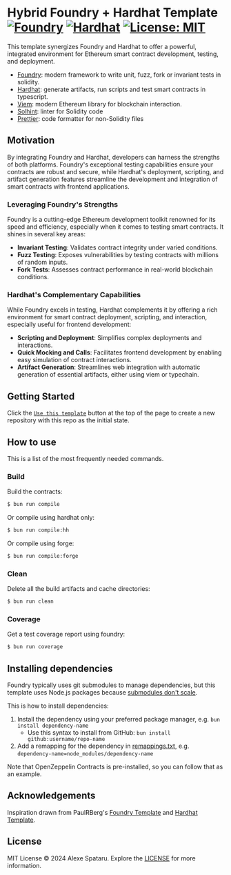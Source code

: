 # Hybrid Foundry + Hardhat Template [![Foundry][foundry-badge]][foundry] [![Hardhat][hardhat-badge]][hardhat] [![License: MIT][license-badge]][license]

[foundry]: https://getfoundry.sh/
[foundry-badge]: https://img.shields.io/badge/Built%20with-Foundry-FFDB1C.svg
[license]: https://opensource.org/licenses/MIT
[license-badge]: https://img.shields.io/badge/License-MIT-blue.svg
[hardhat]: https://hardhat.org/
[hardhat-badge]: https://img.shields.io/badge/Built%20with-Hardhat-FFDB1C.svg

This template synergizes Foundry and Hardhat to offer a powerful, integrated environment for Ethereum smart contract
development, testing, and deployment.

- [Foundry](https://github.com/foundry-rs/foundry): modern framework to write unit, fuzz, fork or invariant tests in
  solidity.
- [Hardhat](https://github.com/nomiclabs/hardhat): generate artifacts, run scripts and test smart contracts in
  typescript.
- [Viem](https://github.com/wevm/viem): modern Ethereum library for blockchain interaction.
- [Solhint](https://github.com/protofire/solhint): linter for Solidity code
- [Prettier](https://github.com/prettier/prettier): code formatter for non-Solidity files

## Motivation

By integrating Foundry and Hardhat, developers can harness the strengths of both platforms. Foundry's exceptional
testing capabilities ensure your contracts are robust and secure, while Hardhat's deployment, scripting, and artifact
generation features streamline the development and integration of smart contracts with frontend applications.

### Leveraging Foundry's Strengths

Foundry is a cutting-edge Ethereum development toolkit renowned for its speed and efficiency, especially when it comes
to testing smart contracts. It shines in several key areas:

- **Invariant Testing**: Validates contract integrity under varied conditions.
- **Fuzz Testing**: Exposes vulnerabilities by testing contracts with millions of random inputs.
- **Fork Tests**: Assesses contract performance in real-world blockchain conditions.

### Hardhat's Complementary Capabilities

While Foundry excels in testing, Hardhat complements it by offering a rich environment for smart contract deployment,
scripting, and interaction, especially useful for frontend development:

- **Scripting and Deployment**: Simplifies complex deployments and interactions.
- **Quick Mocking and Calls**: Facilitates frontend development by enabling easy simulation of contract interactions.
- **Artifact Generation**: Streamlines web integration with automatic generation of essential artifacts, either using
  viem or typechain.

## Getting Started

Click the [`Use this template`](https://github.com/urataps/hardhat-foundry-template/generate) button at the top of the
page to create a new repository with this repo as the initial state.

## How to use

This is a list of the most frequently needed commands.

### Build

Build the contracts:

```sh
$ bun run compile
```

Or compile using hardhat only:

```sh
$ bun run compile:hh
```

Or compile using forge:

```sh
$ bun run compile:forge
```

### Clean

Delete all the build artifacts and cache directories:

```sh
$ bun run clean
```

### Coverage

Get a test coverage report using foundry:

```sh
$ bun run coverage
```

## Installing dependencies

Foundry typically uses git submodules to manage dependencies, but this template uses Node.js packages because
[submodules don't scale](https://twitter.com/PaulRBerg/status/1736695487057531328).

This is how to install dependencies:

1. Install the dependency using your preferred package manager, e.g. `bun install dependency-name`
   - Use this syntax to install from GitHub: `bun install github:username/repo-name`
2. Add a remapping for the dependency in [remappings.txt](./remappings.txt), e.g.
   `dependency-name=node_modules/dependency-name`

Note that OpenZeppelin Contracts is pre-installed, so you can follow that as an example.

## Acknowledgements

Inspiration drawn from PaulRBerg's [Foundry Template](https://github.com/paulRBerg/foundry-template) and
[Hardhat Template](https://github.com/PaulRBerg/hardhat-template).

## License

MIT License © 2024 Alexe Spataru. Explore the [LICENSE](./LICENSE) for more information.
